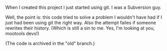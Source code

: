 When I created this project I just started using git. I was a Subversion
guy.

Well, the point is: this code tried to solve a problem I wouldn't have had if
I just had been using git the right way. Also the attempt failes if someone
rewrites their history. (Which is still a sin to me. Yes, I'm looking at you,
mootools devs!)

(The code is archived in the "old" branch.)
